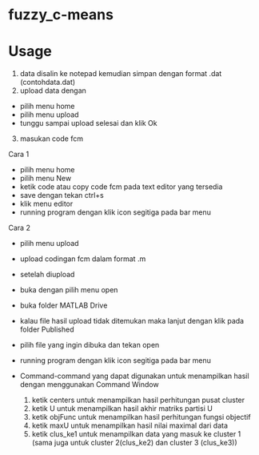 # fuzzy_c-means
# Usage 
1. data disalin ke notepad kemudian simpan dengan format .dat (contohdata.dat)
2. upload data dengan
  - pilih menu home
  - pilih menu upload
  - tunggu sampai upload selesai dan klik Ok
3. masukan code fcm 


  Cara 1
  
  
  - pilih menu home
  - pilih menu New
  - ketik code atau copy code fcm pada text editor yang tersedia
  - save dengan tekan ctrl+s
  - klik menu editor
  - running program dengan klik icon segitiga pada bar menu
  
  Cara 2
  
  - pilih menu upload
  - upload codingan fcm dalam format .m
  - setelah diupload
  - buka dengan pilih menu open
  - buka folder MATLAB Drive
  - kalau file hasil upload tidak ditemukan maka lanjut dengan klik pada folder Published
  - pilih file yang ingin dibuka dan tekan open
  - running program dengan klik icon segitiga pada bar menu 

- Command-command yang dapat digunakan untuk menampilkan hasil dengan menggunakan Command Window
   1. ketik centers untuk menampilkan hasil perhitungan pusat cluster
   2. ketik U untuk menampilkan hasil akhir matriks partisi U
   3. ketik objFunc untuk menampilkan hasil perhitungan fungsi objectif
   4. ketik maxU untuk menampilkan hasil nilai maximal dari data
   5. ketik clus_ke1 untuk menampilkan data yang masuk ke cluster 1 (sama juga untuk cluster 2(clus_ke2) dan cluster 3 (clus_ke3))
  
      

